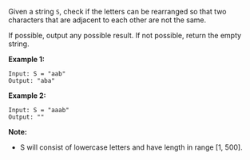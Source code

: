 Given a string `S`, check if the letters can be rearranged so that two characters that are adjacent to each other are not the same.

If possible, output any possible result.  If not possible, return the empty string.

**Example 1:**
```
Input: S = "aab"
Output: "aba"
```
**Example 2:**
```
Input: S = "aaab"
Output: ""
```
**Note:**
* S will consist of lowercase letters and have length in range [1, 500].
